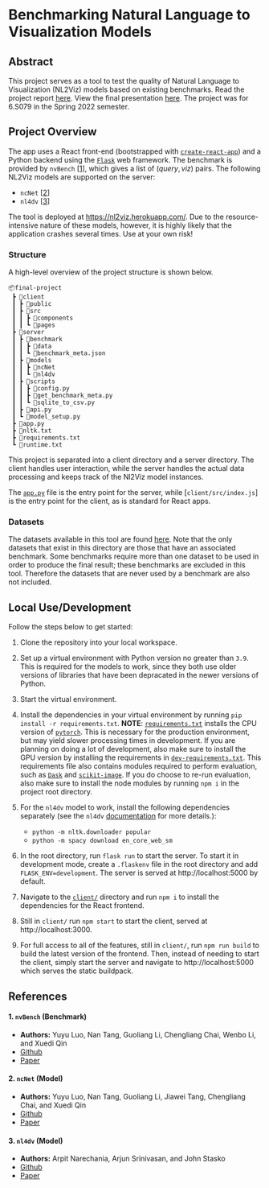 # Benchmarking Natural Language to Visualization Models

## Abstract
This project serves as a tool to test the quality of Natural Language to
Visualization (NL2Viz) models based on existing benchmarks. Read the project
report
[here](assets/Benchmarking%20Natural%20Language%20to%20Data%20Visualization%20Models.pdf).
View the final presentation
[here](assets/presentation/NL2Viz%20Presentation.pdf). The project was for
6.S079 in the Spring 2022 semester.

## Project Overview
The app uses a React front-end (bootstrapped with
[`create-react-app`](https://create-react-app.dev/)) and a Python backend using
the [`Flask`](https://flask.palletsprojects.com) web framework. The benchmark is
provided by `nvBench` \[[1](#1-nvbench-benchmark)\], which gives a list of
$(query, viz)$ pairs. The following NL2Viz models are supported on the server:

* `ncNet` \[[2](#2-ncnet-model)\]  
* `nl4dv` \[[3](#3-nl4dv-model)\] 

The tool is deployed at https://nl2viz.herokuapp.com/. Due to the
resource-intensive nature of these models, however, it is highly likely that the
application crashes several times. Use at your own risk!
### Structure
A high-level overview of the project structure is shown below.

```
📦final-project
 ┣ 📂client
 ┃ ┣ 📂public
 ┃ ┣ 📂src
 ┃ ┃ ┣ 📂components
 ┃ ┃ ┗ 📂pages
 ┣ 📂server
 ┃ ┣ 📂benchmark
 ┃ ┃ ┣ 📂data
 ┃ ┃ ┗ 📜benchmark_meta.json
 ┃ ┣ 📂models
 ┃ ┃ ┣ 📂ncNet
 ┃ ┃ ┗ 📂nl4dv
 ┃ ┣ 📂scripts
 ┃ ┃ ┣ 📜config.py
 ┃ ┃ ┣ 📜get_benchmark_meta.py
 ┃ ┃ ┗ 📜sqlite_to_csv.py
 ┃ ┣ 📜api.py
 ┃ ┗ 📜model_setup.py
 ┣ 📜app.py
 ┣ 📜nltk.txt
 ┣ 📜requirements.txt
 ┗ 📜runtime.txt
```

This project is separated into a client directory and a server directory. The
client handles user interaction, while the server handles the actual data
processing and keeps track of the Nl2Viz model instances. 

The [`app.py`](app.py) file is the entry point for the server, while
[`client/src/index.js`] is the entry point for the client, as is standard for
React apps.

### Datasets
The datasets available in this tool are found [here](server/benchmark/data/).
Note that the only datasets that exist in this directory are those that have an
associated benchmark. Some benchmarks require more than one dataset to be used
in order to produce the final result; these benchmarks are excluded in this
tool. Therefore the datasets that are never used by a benchmark are also not
included.

## Local Use/Development
Follow the steps below to get started:

1. Clone the repository into your local workspace.
2. Set up a virtual environment with Python version no greater than `3.9`. This
   is required for the models to work, since they both use older versions of
   libraries that have been depracated in the newer versions of Python.
3. Start the virtual environment.
4. Install the dependencies in your virtual environment by running `pip install -r requirements.txt`. **NOTE**: [`requirements.txt`](requirements.txt)
   installs the CPU version of [`pytorch`](https://pytorch.org/). This is
   necessary for the production environment, but may yield slower processing
   times in development. If you are planning on doing a lot of development, also
   make sure to install the GPU version by installing the requirements in
   [`dev-requirements.txt`](dev-requirements.txt). This requirements
   file also contains modules required to perform evaluation, such as
   [`Dask`](https://distributed.dask.org/en/stable/quickstart.html) and
   [`scikit-image`](https://scikit-image.org/). If you do choose to re-run
   evaluation, also make sure to install the node modules by running `npm i` in
   the project root directory. 
5. For the `nl4dv` model to work, install the following dependencies separately
  (see the `nl4dv`
  [documentation](https://nl4dv.github.io/nl4dv/documentation.html) for more
  details.):
    - `python -m nltk.downloader popular`
    - `python -m spacy download en_core_web_sm`

6. In the root directory, run `flask run` to start the server. To start it in
   development mode, create a `.flaskenv` file in the root directory and add
   `FLASK_ENV=development`. The server is served at http://localhost:5000 by default.
7. Navigate to the [`client/`](client/) directory and run `npm i` to install the
   dependencies for the React frontend.
8. Still in `client/` run `npm start` to start the client, served at
   http://localhost:3000.
9. For full access to all of the features, still in `client/`, run `npm run
   build` to build the latest version of the frontend. Then, instead of needing
   to start the client, simply start the server and navigate to
   http://localhost:5000 which serves the static buildpack. 


## References

#### 1. `nvBench` (Benchmark)
   * **Authors:** Yuyu Luo, Nan Tang, Guoliang Li, Chengliang Chai, Wenbo Li,
  and Xuedi Qin
   * [Github](https://github.com/TsinghuaDatabaseGroup/nvBench)
   * [Paper](https://dl.acm.org/doi/abs/10.1145/3448016.3457261)

#### 2. `ncNet` (Model)
  * **Authors:** Yuyu Luo, Nan Tang, Guoliang Li, Jiawei Tang, Chengliang Chai,
  and Xuedi Qin
  * [Github](https://github.com/Thanksyy/ncNet)
  * [Paper](https://luoyuyu.vip/files/ncNet-VIS21.pdf)  
#### 3. `nl4dv` (Model)
  * **Authors:** Arpit Narechania, Arjun Srinivasan, and John Stasko
  * [Github](https://github.com/nl4dv/nl4dv)
  * [Paper](https://www.cc.gatech.edu/~anarechania3/docs/publications/nl4dv_vis_2020.pdf)